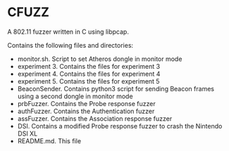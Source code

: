 # CFUZZ

A 802.11 fuzzer written in C using libpcap.

Contains the following files and directories:
- monitor.sh. Script to set Atheros dongle in monitor mode
- experiment 3. Contains the files for experiment 3
- experiment 4. Contains the files for experiment 4
- experiment 5. Contains the files for experiment 5
- BeaconSender. Contains python3 script for sending Beacon frames using a second dongle in monitor mode
- prbFuzzer. Contains the Probe response fuzzer
- authFuzzer. Contains the Authentication fuzzer
- assFuzzer. Contains the Association response fuzzer
- DSI. Contains a modified Probe response fuzzer to crash the Nintendo DSI XL
- README.md. This file